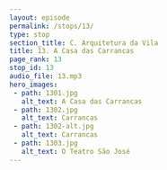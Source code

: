 ```yaml
---
layout: episode
permalink: /stops/13/
type: stop
section_title: C. Arquitetura da Vila
title: 13. A Casa das Carrancas
page_rank: 13
stop_id: 13
audio_file: 13.mp3
hero_images:
 - path: 1301.jpg
   alt_text: A Casa das Carrancas
 - path: 1302.jpg
   alt_text: Carrancas
 - path: 1302-alt.jpg
   alt_text: Carrancas
 - path: 1303.jpg
   alt_text: O Teatro São José
---
```

